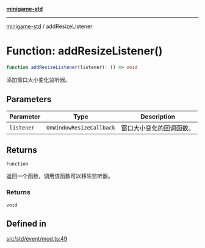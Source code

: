 [**minigame-std**](../README.md)

***

[minigame-std](../README.md) / addResizeListener

# Function: addResizeListener()

```ts
function addResizeListener(listener): () => void
```

添加窗口大小变化监听器。

## Parameters

| Parameter | Type | Description |
| ------ | ------ | ------ |
| `listener` | `OnWindowResizeCallback` | 窗口大小变化的回调函数。 |

## Returns

`Function`

返回一个函数，调用该函数可以移除监听器。

### Returns

`void`

## Defined in

[src/std/event/mod.ts:49](https://github.com/JiangJie/minigame-std/blob/eeac001add8ab13d21bab6e48cf53f07cd0a9aad/src/std/event/mod.ts#L49)
